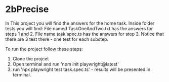 # 2bPrecise

In This project you will find the answers for the home task.
Inside folder tests you will find:
File named TaskOneAndTwo.txt has the answers for steps 1 and 2.
File name task.spec.ts has the answers for step 3. Notice that there are 3 test there - one test for each substep.

To run the project follow these steps:
1. Clone the projcet
2. Open terminal and run 'npm init playwright@latest'
3. run 'npx playwright test task.spec.ts' - results will be presented in terminal.
